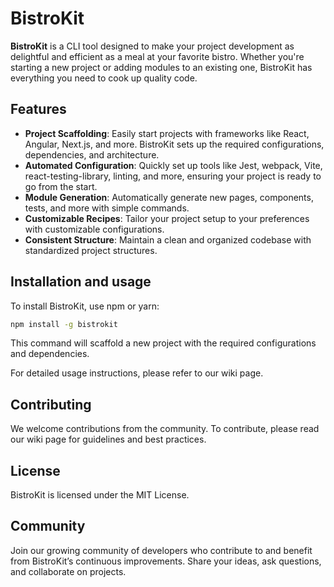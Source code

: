 # BistroKit

**BistroKit** is a CLI tool designed to make your project development as delightful and efficient as a meal at your favorite bistro. Whether you're starting a new project or adding modules to an existing one, BistroKit has everything you need to cook up quality code.

## Features

- **Project Scaffolding**: Easily start projects with frameworks like React, Angular, Next.js, and more. BistroKit sets up the required configurations, dependencies, and architecture.
- **Automated Configuration**: Quickly set up tools like Jest, webpack, Vite, react-testing-library, linting, and more, ensuring your project is ready to go from the start.
- **Module Generation**: Automatically generate new pages, components, tests, and more with simple commands.
- **Customizable Recipes**: Tailor your project setup to your preferences with customizable configurations.
- **Consistent Structure**: Maintain a clean and organized codebase with standardized project structures.

## Installation and usage

To install BistroKit, use npm or yarn:

```bash
npm install -g bistrokit
```

This command will scaffold a new project with the required configurations and dependencies.

For detailed usage instructions, please refer to our wiki page.

## Contributing
We welcome contributions from the community. To contribute, please read our wiki page for guidelines and best practices.

## License
BistroKit is licensed under the MIT License.

## Community
Join our growing community of developers who contribute to and benefit from BistroKit’s continuous improvements. Share your ideas, ask questions, and collaborate on projects.
